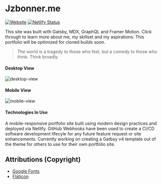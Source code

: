 # Jzbonner.me 

[![Website](https://img.shields.io/badge/jzbonner.me-up-green)](https://jzbonner.me/) [![Netlify Status](https://api.netlify.com/api/v1/badges/5a97d8e2-0b17-49ae-ab00-300324a3acd0/deploy-status)](https://app.netlify.com/sites/jzbonner-portfolio/deploys)

This site was built with Gatsby, MDX, GraphQL and Framer Motion. Click through to learn more about me, my skillset and my aspirations. This portfolio will be optimized for cloned builds soon. 

> The world is a tragedy to those who feel, but a comedy to those who think. Think broadly. 

#### Desktop View
![desktop-view](https://res.cloudinary.com/dzmc7doja/image/upload/v1644957790/portfolio-site/portfoliosite-desktop.png)

#### Mobile View
![mobile-view](https://res.cloudinary.com/dzmc7doja/image/upload/v1644957790/portfolio-site/portfoliosite-mobile.png)

#### Technologies In Use
A mobile-responsive portfolio site built using modern design practices and deployed via Netlify. GitHub Webhooks have been used to create a CI/CD software development lifecyle for any future feature request or site enhancements. Currently working on creating a Gatbsy v4 template out of the theme for others to use for their own portfolio site.  

## Attributions (Copyright)
* [Google Fonts](https://fonts.google.com/)
* [Flaticon](https://flaticon.com/)
